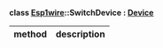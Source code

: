 **class [Esp1wire](./Esp1wire.md)::SwitchDevice : [Device](./Device.md)**

| method | description |
| --- | --- |
